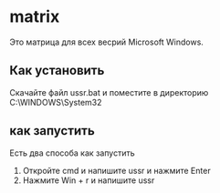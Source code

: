 # matrix
Это матрица для всех весрий Microsoft Windows.
## Как установить
Скачайте файл ussr.bat и поместите в директорию C:\WINDOWS\System32
## как запустить
Есть два способа как запустить
1. Откройте cmd и напишите ussr и нажмите Enter
2. Нажмите Win + r и напишите ussr
